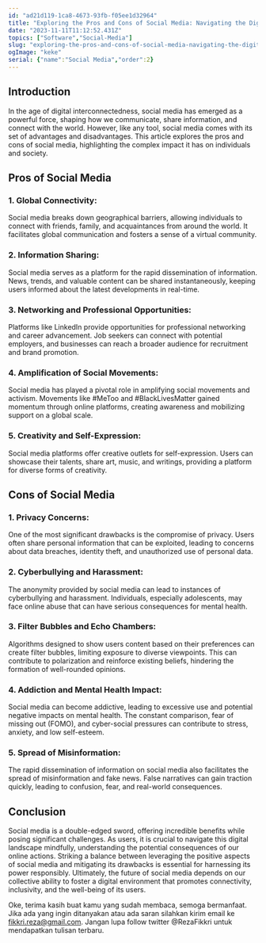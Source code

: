 ```yaml
---
id: "ad21d119-1ca8-4673-93fb-f05ee1d32964"
title: "Exploring the Pros and Cons of Social Media: Navigating the Digital Landscape"
date: "2023-11-11T11:12:52.431Z"
topics: ["Software","Social-Media"]
slug: "exploring-the-pros-and-cons-of-social-media-navigating-the-digital-landscape"
ogImage: "keke"
serial: {"name":"Social Media","order":2}
---
```


## Introduction

In the age of digital interconnectedness, social media has emerged as a powerful force, shaping how we communicate, share information, and connect with the world. However, like any tool, social media comes with its set of advantages and disadvantages. This article explores the pros and cons of social media, highlighting the complex impact it has on individuals and society.

## Pros of Social Media

### 1. **Global Connectivity:**
   Social media breaks down geographical barriers, allowing individuals to connect with friends, family, and acquaintances from around the world. It facilitates global communication and fosters a sense of a virtual community.

### 2. **Information Sharing:**
   Social media serves as a platform for the rapid dissemination of information. News, trends, and valuable content can be shared instantaneously, keeping users informed about the latest developments in real-time.

### 3. **Networking and Professional Opportunities:**
   Platforms like LinkedIn provide opportunities for professional networking and career advancement. Job seekers can connect with potential employers, and businesses can reach a broader audience for recruitment and brand promotion.

### 4. **Amplification of Social Movements:**
   Social media has played a pivotal role in amplifying social movements and activism. Movements like #MeToo and #BlackLivesMatter gained momentum through online platforms, creating awareness and mobilizing support on a global scale.

### 5. **Creativity and Self-Expression:**
   Social media platforms offer creative outlets for self-expression. Users can showcase their talents, share art, music, and writings, providing a platform for diverse forms of creativity.

## Cons of Social Media

### 1. **Privacy Concerns:**
   One of the most significant drawbacks is the compromise of privacy. Users often share personal information that can be exploited, leading to concerns about data breaches, identity theft, and unauthorized use of personal data.

### 2. **Cyberbullying and Harassment:**
   The anonymity provided by social media can lead to instances of cyberbullying and harassment. Individuals, especially adolescents, may face online abuse that can have serious consequences for mental health.

### 3. **Filter Bubbles and Echo Chambers:**
   Algorithms designed to show users content based on their preferences can create filter bubbles, limiting exposure to diverse viewpoints. This can contribute to polarization and reinforce existing beliefs, hindering the formation of well-rounded opinions.

### 4. **Addiction and Mental Health Impact:**
   Social media can become addictive, leading to excessive use and potential negative impacts on mental health. The constant comparison, fear of missing out (FOMO), and cyber-social pressures can contribute to stress, anxiety, and low self-esteem.

### 5. **Spread of Misinformation:**
   The rapid dissemination of information on social media also facilitates the spread of misinformation and fake news. False narratives can gain traction quickly, leading to confusion, fear, and real-world consequences.

## Conclusion

Social media is a double-edged sword, offering incredible benefits while posing significant challenges. As users, it is crucial to navigate this digital landscape mindfully, understanding the potential consequences of our online actions. Striking a balance between leveraging the positive aspects of social media and mitigating its drawbacks is essential for harnessing its power responsibly. Ultimately, the future of social media depends on our collective ability to foster a digital environment that promotes connectivity, inclusivity, and the well-being of its users.

Oke, terima kasih buat kamu yang sudah membaca, semoga bermanfaat. Jika ada yang ingin ditanyakan atau ada saran silahkan kirim email ke fikkri.reza@gmail.com. Jangan lupa follow twitter @RezaFikkri untuk mendapatkan tulisan terbaru.
